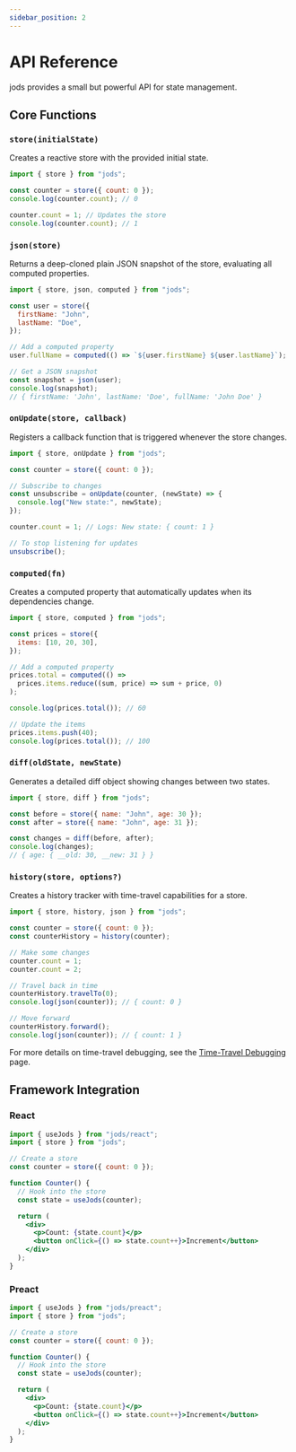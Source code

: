 ```yaml
---
sidebar_position: 2
---
```


# API Reference

jods provides a small but powerful API for state management.

## Core Functions

### `store(initialState)`

Creates a reactive store with the provided initial state.

```js
import { store } from "jods";

const counter = store({ count: 0 });
console.log(counter.count); // 0

counter.count = 1; // Updates the store
console.log(counter.count); // 1
```

### `json(store)`

Returns a deep-cloned plain JSON snapshot of the store, evaluating all computed properties.

```js
import { store, json, computed } from "jods";

const user = store({
  firstName: "John",
  lastName: "Doe",
});

// Add a computed property
user.fullName = computed(() => `${user.firstName} ${user.lastName}`);

// Get a JSON snapshot
const snapshot = json(user);
console.log(snapshot);
// { firstName: 'John', lastName: 'Doe', fullName: 'John Doe' }
```

### `onUpdate(store, callback)`

Registers a callback function that is triggered whenever the store changes.

```js
import { store, onUpdate } from "jods";

const counter = store({ count: 0 });

// Subscribe to changes
const unsubscribe = onUpdate(counter, (newState) => {
  console.log("New state:", newState);
});

counter.count = 1; // Logs: New state: { count: 1 }

// To stop listening for updates
unsubscribe();
```

### `computed(fn)`

Creates a computed property that automatically updates when its dependencies change.

```js
import { store, computed } from "jods";

const prices = store({
  items: [10, 20, 30],
});

// Add a computed property
prices.total = computed(() =>
  prices.items.reduce((sum, price) => sum + price, 0)
);

console.log(prices.total()); // 60

// Update the items
prices.items.push(40);
console.log(prices.total()); // 100
```

### `diff(oldState, newState)`

Generates a detailed diff object showing changes between two states.

```js
import { store, diff } from "jods";

const before = store({ name: "John", age: 30 });
const after = store({ name: "John", age: 31 });

const changes = diff(before, after);
console.log(changes);
// { age: { __old: 30, __new: 31 } }
```

### `history(store, options?)`

Creates a history tracker with time-travel capabilities for a store.

```js
import { store, history, json } from "jods";

const counter = store({ count: 0 });
const counterHistory = history(counter);

// Make some changes
counter.count = 1;
counter.count = 2;

// Travel back in time
counterHistory.travelTo(0);
console.log(json(counter)); // { count: 0 }

// Move forward
counterHistory.forward();
console.log(json(counter)); // { count: 1 }
```

For more details on time-travel debugging, see the [Time-Travel Debugging](/time-travel-debugging) page.

## Framework Integration

### React

```jsx
import { useJods } from "jods/react";
import { store } from "jods";

// Create a store
const counter = store({ count: 0 });

function Counter() {
  // Hook into the store
  const state = useJods(counter);

  return (
    <div>
      <p>Count: {state.count}</p>
      <button onClick={() => state.count++}>Increment</button>
    </div>
  );
}
```

### Preact

```jsx
import { useJods } from "jods/preact";
import { store } from "jods";

// Create a store
const counter = store({ count: 0 });

function Counter() {
  // Hook into the store
  const state = useJods(counter);

  return (
    <div>
      <p>Count: {state.count}</p>
      <button onClick={() => state.count++}>Increment</button>
    </div>
  );
}
```

```

```
